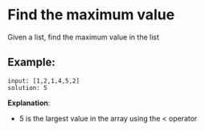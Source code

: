 # Find the maximum value

Given a list, find the maximum value in the list

## Example:
```
input: [1,2,1,4,5,2]
solution: 5
```

**Explanation**:
* 5 is the largest value in the array using the < operator